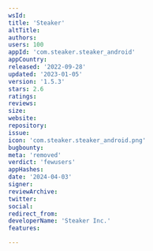 ```yaml
---
wsId: 
title: 'Steaker'
altTitle: 
authors: 
users: 100
appId: 'com.steaker.steaker_android'
appCountry: 
released: '2022-09-28'
updated: '2023-01-05'
version: '1.5.3'
stars: 2.6
ratings: 
reviews: 
size: 
website: 
repository: 
issue: 
icon: 'com.steaker.steaker_android.png'
bugbounty: 
meta: 'removed'
verdict: 'fewusers'
appHashes: 
date: '2024-04-03'
signer: 
reviewArchive: 
twitter: 
social: 
redirect_from: 
developerName: 'Steaker Inc.'
features: 

---
```


